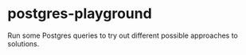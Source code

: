 # postgres-playground
Run some Postgres queries to try out different possible approaches to solutions.
